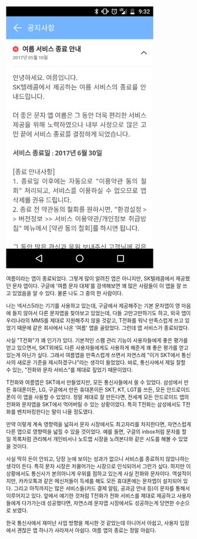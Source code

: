 
 ![여름 서비스 종료](Summer.png)

  여름이라는 앱이 종료되었다. 그렇게 많이 알려진 앱은 아니지만, SK텔레콤에서 제공했던 문자 앱이다. 구글에 '여름 문자 대체'를 검색해보면 꽤 많은 사람들이 이 앱을 잘 쓰고 있었음을 알 수 있다. 물론 나도 그 중의 한 사람이다.

 나는 넥서스5라는 기기를 사용하고 있는데, 구글에서 제공해주는 기본 문자앱이 영 마음에 들지 않아서 다른 문자앱을 찾아보고 있었는데, 다들 고만고만하기도 하고, 외국 앱이 우리나라의 MMS를 제대로 지원해주지 않을 것같고, T전화를 워낙 만족스럽게 쓰고 있었기 때문에 같은 회사에서 나온 '여름' 앱을 골랐었다. 그런데 앱 서비스가 종료되었다.

 사실 "T전화"가 꽤 인기가 있다. 기본적인 스팸 관리 기능이 사용자들에게 좋은 평가를 얻고 있으면서, SKT외에도 다른 사용자들에게도 사용하게 해준게 꽤 좋은 평가를 얻고 있는게 아닌가 싶다. 그래서 여름앱을 만족스럽게 쓰면서 자연스레 "이거 SKT에서 통신사의 새로운 기준을 제시하겠구나"라는 생각이 들었었다. 바로, 통신사에서 제일 잘할 수 있는, "전화와 문자 서비스"를 제대로 짚었기 때문이었다.

 T전화와 여름앱은 SKT에서 만들었지만, 모든 통신사들에서 쓸 수 있었다. 삼성에서 만든 휴대폰이든, LG, 구글에서 만든 휴대폰이든 SKT, KT, LGT를 쓰든, 모든 안드로이드 폰이 이 앱을 사용할 수 있었다. 정말 제대로 잘 만든다면, 전세계 모든 안드로이드 앱의 전화와 문자앱을 SKT에서 먹어버릴 수 있는 상황이었다. 특히 T전화는 삼성에서도 T전화를 벤치마킹한다는 말이 나올 정도였다.

  만약 이렇게 계속 영향력을 넓혀서 문자 시장에서도 최고자리를 차지한다면, 자연스럽게 다른 앱으로 영향력을 넓힐 수 있을 것이었다. 예를 들면, 구글의 inbox처럼 문자를 할 일 목록처럼 관리해서 개인비서나 노트앱 시장을 노려본다와 같은 시도를 해볼 수 있었을 것이다.

  사실 딱히 돈이 안되고, 당장 눈에 보이는 성과가 없으니 서비스를 종료하지 않았나하는 생각이 든다. 특히 문자 시장은 저물어가는 시장으로 인식되어서 그런가 싶다. 하지만 이 상황에서도 통신사가 본의아니게 우위를 점하고 있는게 사실 전화와 문자이다. 역설적이지만, 카카오톡과 같은 메신저들이 득세를 해도 모든 휴대폰에는 문자앱이 설치되어 있다. 그리고 아직까지는 많은 서비스들(카드 결제 알림, 공과금 안내 등)이 문자를 통해서 이루어지고 있다. 앞에서 얘기한 것처럼 T전화가 전화 서비스를 제대로 제공하고 사용자들에게 다가가는데 성공했다면, 자연스레 문자앱 시장에서도 성공하는게 당연한 수순으로 보였다.

  한국 통신사에서 재미난 사업 방향을 제시한 것 같았는데 아니어서 아쉽고, 사용자 입장에서 괜찮은 앱 하나가 사라져서 아쉽다. 여름 앱의 종료는 정말 아쉽다.
